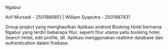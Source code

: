 Ngabur

Arif Mursadi - 2501986851 |
William Syaputra - 2501987431

Group project yang menghasilkan Aplikasi android Booking Hotel bernama Ngabur
yang terdiri beberapa fitur, seperti fitur utama yaitu booking hotel, Search Hotel, edit profile, dll. 
Aplikasi menggunakan realtime database dan authentication dalam firebase.

